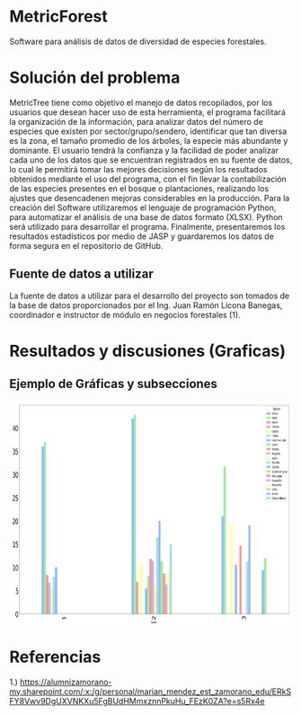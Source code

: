 
# MetricForest
Software para análisis de datos de diversidad de especies forestales.

# Solución del problema
MetricTree tiene como objetivo el manejo de datos recopilados, por los usuarios que desean hacer
uso de esta herramienta, el programa facilitará la organización de la información, para analizar datos
del número de especies que existen por sector/grupo/sendero, identificar que tan diversa es la zona,
el tamaño promedio de los árboles, la especie más abundante y dominante. El usuario tendrá la
confianza y la facilidad de poder analizar cada uno de los datos que se encuentran registrados en su
fuente de datos, lo cual le permitirá tomar las mejores decisiones según los resultados obtenidos
mediante el uso del programa, con el fin llevar la contabilización de las especies presentes en el
bosque o plantaciones, realizando los ajustes que desencadenen mejoras considerables en la
producción.
Para la creación del Software utilizaremos el lenguaje de programación Python, para automatizar el análisis
de una base de datos formato (XLSX). Python será utilizado para desarrollar el programa. Finalmente,
presentaremos los resultados estadísticos por medio de JASP y guardaremos los datos de forma segura en el
repositorio de GitHub.

## Fuente de datos a utilizar 
La fuente de datos a utilizar para el desarrollo del proyecto son tomados de la base de datos
proporcionados por el Ing. Juan Ramón Licona Banegas, coordinador e instructor de módulo en
negocios forestales (1).

#	Resultados y discusiones (Graficas)

## Ejemplo de Gráficas y subsecciones

<img height="400" src="https://raw.githubusercontent.com/MetricForestTeam/MetricForest/master/grafica-especie-sector.png" align="middle">


# Referencias
1.) https://alumnizamorano-my.sharepoint.com/:x:/g/personal/marian_mendez_est_zamorano_edu/ERkSFY8Vwv9DgUXVNKXu5FgBUdHMmxznnPkuHu_FEzK0ZA?e=s5Rx4e

